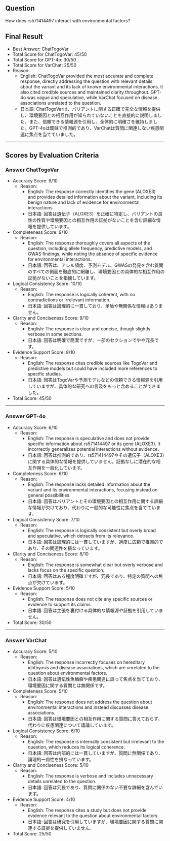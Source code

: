 ## Question

How does rs571414497 interact with environmental factors?

## Final Result

- Best Answer: ChatTogoVar
- Total Score for ChatTogoVar: 45/50
- Total Score for GPT-4o: 30/50
- Total Score for VarChat: 25/50
- Reason:
  - English: ChatTogoVar provided the most accurate and complete response, directly addressing the question with relevant details about the variant and its lack of known environmental interactions. It also cited credible sources and maintained clarity throughout. GPT-4o was vague and speculative, while VarChat focused on disease associations unrelated to the question.
  - 日本語: ChatTogoVarは、バリアントに関する正確で完全な情報を提供し、環境要因との相互作用が知られていないことを直接的に説明しました。また、信頼できる情報源を引用し、全体的に明確さを維持しました。GPT-4oは曖昧で推測的であり、VarChatは質問に関連しない疾患関連に焦点を当てていました。

---

## Scores by Evaluation Criteria

### Answer ChatTogoVar
- Accuracy Score: 9/10
  - Reason: 
    - English: The response correctly identifies the gene (ALOXE3) and provides detailed information about the variant, including its benign nature and lack of evidence for environmental interactions.
    - 日本語: 回答は遺伝子（ALOXE3）を正確に特定し、バリアントの良性の性質や環境要因との相互作用の証拠がないことを含む詳細な情報を提供しています。
- Completeness Score: 9/10
  - Reason: 
    - English: The response thoroughly covers all aspects of the question, including allele frequency, predictive models, and GWAS findings, while noting the absence of specific evidence for environmental interactions.
    - 日本語: 回答は、アレル頻度、予測モデル、GWASの発見を含む質問のすべての側面を徹底的に網羅し、環境要因との具体的な相互作用の証拠がないことを指摘しています。
- Logical Consistency Score: 10/10
  - Reason: 
    - English: The response is logically coherent, with no contradictions or irrelevant information.
    - 日本語: 回答は論理的に一貫しており、矛盾や無関係な情報はありません。
- Clarity and Conciseness Score: 9/10
  - Reason: 
    - English: The response is clear and concise, though slightly verbose in some sections.
    - 日本語: 回答は明確で簡潔ですが、一部のセクションでやや冗長です。
- Evidence Support Score: 8/10
  - Reason: 
    - English: The response cites credible sources like TogoVar and predictive models but could have included more references to specific studies.
    - 日本語: 回答はTogoVarや予測モデルなどの信頼できる情報源を引用していますが、具体的な研究への言及をもっと含めることができました。
- Total Score: 45/50

---

### Answer GPT-4o
- Accuracy Score: 6/10
  - Reason: 
    - English: The response is speculative and does not provide specific information about rs571414497 or its gene (ALOXE3). It incorrectly generalizes potential interactions without evidence.
    - 日本語: 回答は推測的であり、rs571414497やその遺伝子（ALOXE3）に関する具体的な情報を提供していません。証拠なしに潜在的な相互作用を一般化しています。
- Completeness Score: 6/10
  - Reason: 
    - English: The response lacks detailed information about the variant and its environmental interactions, focusing instead on general possibilities.
    - 日本語: 回答はバリアントとその環境要因との相互作用に関する詳細な情報が欠けており、代わりに一般的な可能性に焦点を当てています。
- Logical Consistency Score: 7/10
  - Reason: 
    - English: The response is logically consistent but overly broad and speculative, which detracts from its relevance.
    - 日本語: 回答は論理的には一貫していますが、過度に広範で推測的であり、その関連性を損なっています。
- Clarity and Conciseness Score: 6/10
  - Reason: 
    - English: The response is somewhat clear but overly verbose and lacks focus on the specific question.
    - 日本語: 回答はある程度明確ですが、冗長であり、特定の質問への焦点が欠けています。
- Evidence Support Score: 5/10
  - Reason: 
    - English: The response does not cite any specific sources or evidence to support its claims.
    - 日本語: 回答は主張を裏付ける具体的な情報源や証拠を引用していません。
- Total Score: 30/50

---

### Answer VarChat
- Accuracy Score: 5/10
  - Reason: 
    - English: The response incorrectly focuses on hereditary ichthyosis and disease associations, which are unrelated to the question about environmental factors.
    - 日本語: 回答は遺伝性魚鱗癬や疾患関連に誤って焦点を当てており、環境要因に関する質問とは無関係です。
- Completeness Score: 5/10
  - Reason: 
    - English: The response does not address the question about environmental interactions and instead discusses disease associations.
    - 日本語: 回答は環境要因との相互作用に関する質問に答えておらず、代わりに疾患関連について議論しています。
- Logical Consistency Score: 6/10
  - Reason: 
    - English: The response is internally consistent but irrelevant to the question, which reduces its logical coherence.
    - 日本語: 回答は内部的には一貫していますが、質問に無関係であり、論理的一貫性を損なっています。
- Clarity and Conciseness Score: 5/10
  - Reason: 
    - English: The response is verbose and includes unnecessary details unrelated to the question.
    - 日本語: 回答は冗長であり、質問に関係のない不要な詳細を含んでいます。
- Evidence Support Score: 4/10
  - Reason: 
    - English: The response cites a study but does not provide evidence relevant to the question about environmental factors.
    - 日本語: 回答は研究を引用していますが、環境要因に関する質問に関連する証拠を提供していません。
- Total Score: 25/50